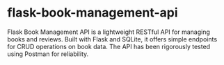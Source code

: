 # flask-book-management-api
Flask Book Management API is a lightweight RESTful API for managing books and reviews. Built with Flask and SQLite, it offers simple endpoints for CRUD operations on book data. The API has been rigorously tested using Postman for reliability.

